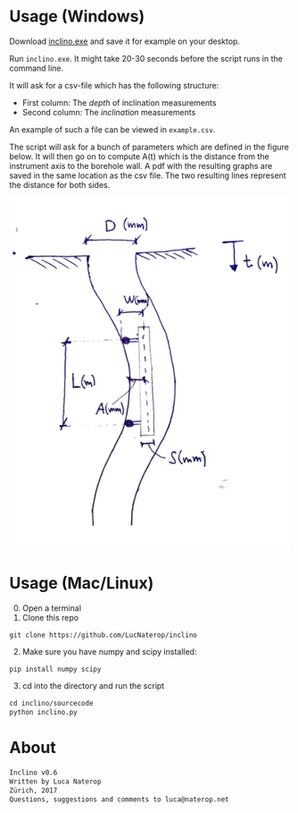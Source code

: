 # Usage (Windows)

Download [inclino.exe](https://www.dl.dropboxusercontent.com/s/u19pco0bwyio1qn/inclino.exe) and save it for example on your desktop. 

Run `inclino.exe`. It might take 20-30 seconds before the script runs in the command line. 

It will ask for a csv-file which has the following structure:
 - First column: The *depth* of inclination measurements
 - Second column: The *inclination* measurements

An example of such a file can be viewed in `example.csv`.

The script will ask for a bunch of parameters which are defined in the figure below. It will then go on to compute A(t) which is the distance from the instrument axis to the borehole wall. A pdf with the resulting graphs are saved in the same location as the csv file. The two resulting lines represent the distance for both sides. 

![Inclino Parameter Definition Sketch](parameter_definitions.png)

# Usage (Mac/Linux)
0. Open a terminal
1. Clone this repo 
```
git clone https://github.com/LucNaterop/inclino
```

2. Make sure you have numpy and scipy installed:
```
pip install numpy scipy
```

3. cd into the directory and run the script 
```
cd inclino/sourcecode
python inclino.py
```

# About

	Inclino v0.6
	Written by Luca Naterop
	Zürich, 2017
	Questions, suggestions and comments to luca@naterop.net
